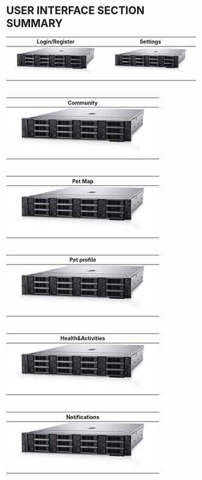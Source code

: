 # USER INTERFACE SECTION SUMMARY

| Login/Register | Settings |
| ----------- | ----------- |
| ![alt text](../../images/datacenterdevice/R750.jpg) | ![alt text](../../images/datacenterdevice/R750.jpg) |

<br>

| Community |
| ----------- |
| ![alt text](../../images/datacenterdevice/R750.jpg) | 

<br>

| Pet Map | 
| ----------- | 
| ![alt text](../../images/datacenterdevice/R750.jpg) | 

<br>

| Pet profile |
| ----------- |
| ![alt text](../../images/datacenterdevice/R750.jpg) |

<br>

| Health&Activities |
| ----------- |
| ![alt text](../../images/datacenterdevice/R750.jpg) |
<br>

| Notifications |
| ----------- |
| ![alt text](../../images/datacenterdevice/R750.jpg) |
